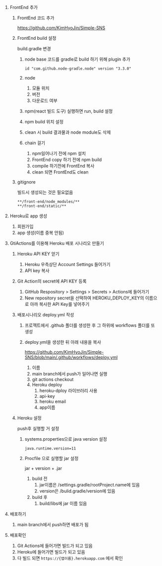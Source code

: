 1. FrontEnd 추가

   1. FrontEnd 코드 추가

      https://github.com/KimHyoJin/Simple-SNS 

   2. FrontEnd build 설정

      build.gradle 변경

      1. node base 코드를 gradle로 build 하기 위해 plugin 추가

         ```
         id "com.github.node-gradle.node" version "3.3.0"
         ```

      2. node

         1. 모듈 위치
         2. 버전
         3. 다운로드 여부

      3. npm(react 빌드 도구) 실행하면 run, build 설정

      4. npm build 위치 설정

      5. clean 시 build 결과물과 node module도 삭제

      6. chain 걸기

         1. npm일어나기 전에 npm 설치
         2. FrontEnd copy 하기 전에 npm build
         3. compile 하기전에 FrontEnd 복사
         4. clean 되면 FrontEnd도 clean

   3. gitignore

      빌드시 생성되는 것은 필요없음

      ```
      **/front-end/node_modules/**
      **/front-end/static/**
      ```

2. Heroku로 app 생성

   1. 회원가입
   1. app 생성(이름 중복 안됨)

3. GtiActions를 이용해 Heroku 배포 시나리오 만들기

   1. Heroku API KEY 얻기

      1. Heroku 우측상단 Account Settings 들어가기
      2. API key 복사

   2. Git Action의 secret에 API KEY 등록

      1. GitHub Respository > Settings > Secrets > Actions에 들어가기
      2. New repository secret을 선택하여 HEROKU_DEPLOY_KEY의 이름으로 아까 복사한 API Key를 넣어주기

   3. 배포시나리오 deploy.yml 작성

      1. 프로젝트에서 .github 폴더를 생성한 후 그 하위에 workflows 폴더를 또 생성

      2. deploy.yml을 생성한 뒤 아래 내용을 복사

         https://github.com/KimHyoJin/Simple-SNS/blob/main/.github/workflows/deploy.yml

         1. 이름
         2. main branch에서 push가 일어나면 실행
         3. git actions checkout
         4. Heroku deploy
            1. heroku-dploy 라이브러리 사용
            2. api-key
            3. heroku email
            4. app이름

   4. Heroku 설정

      push후 실행할 거 설정

      1. systems.properties으로 java version 설정

         `java.runtime.version=11`

      2. Procfile 으로 실행할 jar 설정

         jar + version + .jar

         1. build 전
            1. jar이름은 /settings.gradle/rootProject.name에 있음
            2. version은 /bulid.gradle/version에 있음
         2. build 후
            1. build/libs에 jar 이름 있음

4. 배포하기

   1. main branch에서 push하면 배포가 됨

5. 배포확인

   1. Git Actions에 들어가면 빌드가 되고 있음
   2. Heroku에 들어가면 빌드가 되고 있음
   3. 다 빌드 되면 `https://{앱이름}.herokuapp.com` 에서 확인





